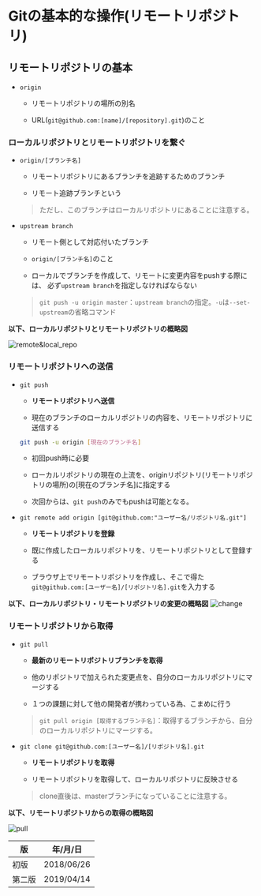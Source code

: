 Gitの基本的な操作(リモートリポジトリ)
================================

## リモートリポジトリの基本

* `origin`

  * リモートリポジトリの場所の別名

  * URL(`git@github.com:[name]/[repository].git`)のこと



### ローカルリポジトリとリモートリポジトリを繋ぐ

* `origin/[ブランチ名]`

  * リモートリポジトリにあるブランチを追跡するためのブランチ

  * リモート追跡ブランチという

   > ただし、このブランチはローカルリポジトリにあることに注意する。

* `upstream branch`

  * リモート側として対応付いたブランチ

  * `origin/[ブランチ名]`のこと

  * ローカルでブランチを作成して、リモートに変更内容をpushする際には、  必ず`upstream branch`を指定しなければならない

   > `git push -u origin master`：`upstream branch`の指定。`-u`は`--set-upstream`の省略コマンド

**以下、ローカルリポジトリとリモートリポジトリの概略図**

![remote&local_repo](image/repo.png)



### リモートリポジトリへの送信

* `git push`

  * **リモートリポジトリへ送信**  

  * 現在のブランチのローカルリポジトリの内容を、リモートリポジトリに送信する  

  ```bash
  git push -u origin [現在のブランチ名]
  ```

  * 初回push時に必要

  * ローカルリポジトリの現在の上流を、originリポジトリ(リモートリポジトリの場所)の[現在のブランチ名]に指定する  

  * 次回からは、`git push`のみでもpushは可能となる。

* `git remote add origin [git@github.com:"ユーザー名/リポジトリ名.git"]`  

  * **リモートリポジトリを登録**

  * 既に作成したローカルリポジトリを、リモートリポジトリとして登録する

  * ブラウザ上でリモートリポジトリを作成し、そこで得た`git@github.com:[ユーザー名]/[リポジトリ名].git`を入力する

**以下、ローカルリポジトリ・リモートリポジトリの変更の概略図**
![change](image/change.png)



### リモートリポジトリから取得

* `git pull`

   * **最新のリモートリポジトリブランチを取得**

   * 他のリポジトリで加えられた変更点を、自分のローカルリポジトリにマージする

   * １つの課題に対して他の開発者が携わっている為、こまめに行う

   > `git pull origin [取得するブランチ名]`：取得するブランチから、自分のローカルリポジトリにマージする。

* `git clone git@github.com:[ユーザー名]/[リポジトリ名].git`

  * **リモートリポジトリを取得**

  * リモートリポジトリを取得して、ローカルリポジトリに反映させる

  > clone直後は、masterブランチになっていることに注意する。

**以下、リモートリポジトリからの取得の概略図**

![pull](image/pull.png)



| 版     | 年/月/日   |
| ------ | ---------- |
| 初版   | 2018/06/26 |
| 第二版 | 2019/04/14 |
